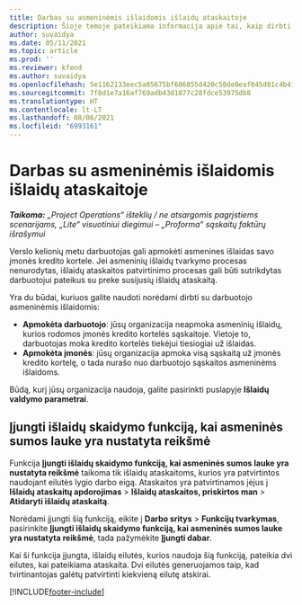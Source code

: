 ```yaml
---
title: Darbas su asmeninėmis išlaidomis išlaidų ataskaitoje
description: Šioje temoje pateikiama informacija apie tai, kaip dirbti su asmeninėmis išlaidomis, kurias darbuotojai patiria keliaudami verslo tikslais.
author: suvaidya
ms.date: 05/11/2021
ms.topic: article
ms.prod: ''
ms.reviewer: kfend
ms.author: suvaidya
ms.openlocfilehash: 5e1162133eec5a85675bf686855d420c50de0eaf045d81c4b417b6fe66ee19fe
ms.sourcegitcommit: 7f8d1e7a16af769adb43d1877c28fdce53975db8
ms.translationtype: HT
ms.contentlocale: lt-LT
ms.lasthandoff: 08/06/2021
ms.locfileid: "6993161"
---
```

# <a name="work-with-personal-expenses-on-an-expense-report"></a>Darbas su asmeninėmis išlaidomis išlaidų ataskaitoje

_**Taikoma:** „Project Operations“ išteklių / ne atsargomis pagrįstiems scenarijams, „Lite“ visuotiniui diegimui – „Proforma“ sąskaitų faktūrų išrašymui_

Verslo kelionių metu darbuotojas gali apmokėti asmenines išlaidas savo įmonės kredito kortele. Jei asmeninių išlaidų tvarkymo procesas nenurodytas, išlaidų ataskaitos patvirtinimo procesas gali būti sutrikdytas darbuotojui pateikus su preke susijusių išlaidų ataskaitą.

Yra du būdai, kuriuos galite naudoti norėdami dirbti su darbuotojo asmeninėmis išlaidomis:

  - **Apmokėta darbuotojo**: jūsų organizacija neapmoka asmeninių išlaidų, kurios rodomos įmonės kredito kortelės sąskaitoje. Vietoje to, darbuotojas moka kredito kortelės tiekėjui tiesiogiai už išlaidas. 
  - **Apmokėta įmonės**: jūsų organizacija apmoka visą sąskaitą už įmonės kredito kortelę, o tada nurašo nuo darbuotojo sąskaitos asmeninėms išlaidoms.

Būdą, kurį jūsų organizacija naudoja, galite pasirinkti puslapyje **Išlaidų valdymo parametrai**.


## <a name="enable-split-expense-function-when-personal-amount-field-has-value-defined"></a>Įjungti išlaidų skaidymo funkciją, kai asmeninės sumos lauke yra nustatyta reikšmė

Funkcija **Įjungti išlaidų skaidymo funkciją, kai asmeninės sumos lauke yra nustatyta reikšmė** taikoma tik išlaidų ataskaitoms, kurios yra patvirtintos naudojant eilutės lygio darbo eigą. Ataskaitos yra patvirtinamos įėjus į **Išlaidų ataskaitų apdorojimas** > **Išlaidų ataskaitos, priskirtos man** > **Atidaryti išlaidų ataskaitą**. 

Norėdami įjungti šią funkciją, eikite į **Darbo sritys** > **Funkcijų tvarkymas**, pasirinkite **Įjungti išlaidų skaidymo funkciją, kai asmeninės sumos lauke yra nustatyta reikšmė**, tada pažymėkite **Įjungti dabar**. 

Kai ši funkcija įjungta, išlaidų eilutės, kurios naudoja šią funkciją, pateikia dvi eilutes, kai pateikiama ataskaita. Dvi eilutės generuojamos taip, kad tvirtinantojas galėtų patvirtinti kiekvieną eilutę atskirai.


[!INCLUDE[footer-include](../includes/footer-banner.md)]
